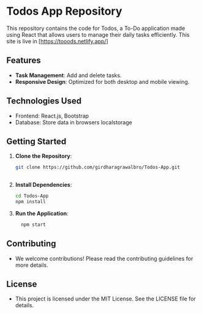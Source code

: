 # Todos App Repository

This repository contains the code for Todos, a To-Do application made using React that allows users to manage their daily tasks efficiently.
This site is live in [https://tooods.netlify.app/]

## Features

- **Task Management**: Add and delete tasks.
- **Responsive Design**: Optimized for both desktop and mobile viewing.

## Technologies Used

- Frontend: React.js, Bootstrap
- Database: Store data in browsers localstorage

## Getting Started

1. **Clone the Repository**: 
   ```bash
   git clone https://github.com/girdharagrawalbro/Todos-App.git
      
2. **Install Dependencies**:
     ```bash
    cd Todos-App
    npm install
     ```
3. **Run the Application**:
    ```bash
      npm start

## Contributing

- We welcome contributions! Please read the contributing guidelines for more details.

## License

- This project is licensed under the MIT License. See the LICENSE file for details.
